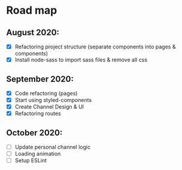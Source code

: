 # Road map
## August 2020:
- [x] Refactoring project structure (separate components into pages & components)
- [x] Install node-sass to import sass files & remove all css 
## September 2020:
- [x] Code refactoring (pages)
- [x] Start using styled-components
- [x] Create Channel Design & UI
- [x] Refactoring routes
## October 2020:
- [ ] Update personal channel logic
- [ ] Loading animation
- [ ] Setup ESLint
